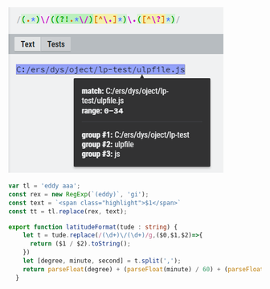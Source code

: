 ![image-20201104105158150](assets/regular-expression/001.png)

```typescript
var tl = 'eddy aaa';
const rex = new RegExp(`(eddy)`, 'gi');
const text = `<span class="highlight">$1</span>`
const tt = tl.replace(rex, text);
```

```typescript
export function latitudeFormat(tude : string) {
    let t = tude.replace(/(\d+)\/(\d+)/g,($0,$1,$2)=>{
      return ($1 / $2).toString();
    })
    let [degree, minute, second] = t.split(',');
    return parseFloat(degree) + (parseFloat(minute) / 60) + (parseFloat(second)/3600);
  }
```

